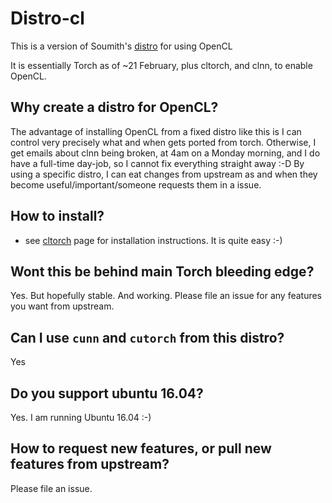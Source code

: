 # Distro-cl

This is a version of Soumith's [distro](https://github.com/torch/distro) for using OpenCL

It is essentially Torch as of ~21 February, plus cltorch, and clnn, to enable OpenCL.

## Why create a distro for OpenCL?

The advantage of installing OpenCL from a fixed distro like this is I can control very precisely what and
when gets ported from torch.  Otherwise, I get emails about clnn being broken, at 4am on a Monday morning,
and I do have a full-time day-job, so I cannot fix everything straight away :-D  By using a specific
distro, I can eat changes from upstream as and when they become useful/important/someone requests them
in a issue.

## How to install?

* see [cltorch](https://github.com/hughperkins/cltorch) page for installation instructions.  It is
quite easy :-)

## Wont this be behind main Torch bleeding edge?

Yes.  But hopefully stable.  And working.  Please file an issue for any features you want from upstream.

## Can I use `cunn` and `cutorch` from this distro?

Yes

## Do you support ubuntu 16.04?

Yes.  I am running Ubuntu 16.04 :-)

## How to request new features, or pull new features from upstream?

Please file an issue.

